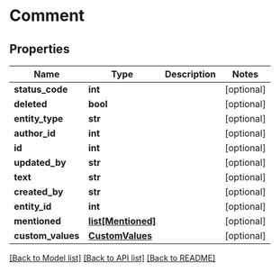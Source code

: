 # Comment

## Properties
Name | Type | Description | Notes
------------ | ------------- | ------------- | -------------
**status_code** | **int** |  | [optional] 
**deleted** | **bool** |  | [optional] 
**entity_type** | **str** |  | [optional] 
**author_id** | **int** |  | [optional] 
**id** | **int** |  | [optional] 
**updated_by** | **str** |  | [optional] 
**text** | **str** |  | [optional] 
**created_by** | **str** |  | [optional] 
**entity_id** | **int** |  | [optional] 
**mentioned** | [**list[Mentioned]**](Mentioned.md) |  | [optional] 
**custom_values** | [**CustomValues**](CustomValues.md) |  | [optional] 

[[Back to Model list]](../README.md#documentation-for-models) [[Back to API list]](../README.md#documentation-for-api-endpoints) [[Back to README]](../README.md)

